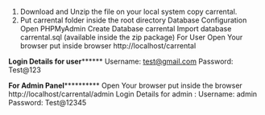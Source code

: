 1. Download and Unzip the file on your local system copy carrental.
2. Put carrental folder inside the root directory
Database Configuration
Open PHPMyAdmin
Create Database carrental
Import database carrental.sql (available inside the zip package)
For User
Open Your browser put inside browser http://localhost/carrental


******************Login Details for user************************
Username: test@gmail.com
Password: Test@123


******************For Admin Panel****************************
Open Your browser put inside the browser http://localhost/carrental/admin
Login Details for admin :
Username: admin
Password: Test@12345
